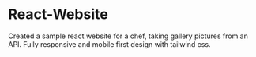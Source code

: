 # React-Website
Created a sample react website for a chef, taking gallery pictures from an API. Fully responsive and mobile first design with tailwind css.
